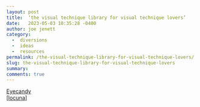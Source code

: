```yaml
---
layout: post
title:  ‘the visual technique library for visual technique lovers’
date:   2023-05-03 10:35:28 -0400
author: joe jenett
category:
  -  diversions
  -  ideas
  -  resources
permalink: /the-visual-technique-library-for-visual-technique-lovers/
slug: the-visual-technique-library-for-visual-technique-lovers
summary: 
comments: true
---
```

<a title="Eyecandy - Visual Technique Library" href="https://www.eyecannndy.com/">Eyecandy</a><br>[<a title="locuna" href="https://pinboard.in/u:locuna">locuna</a>]





<a href="https://brid.gy/publish/mastodon"></a>